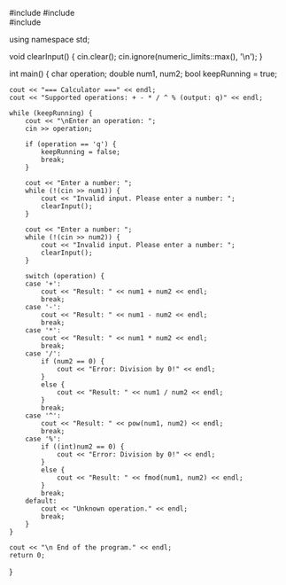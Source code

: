 #include <iostream>
#include <cmath>     
#include <limits>    

using namespace std;

void clearInput() {
    cin.clear(); 
    cin.ignore(numeric_limits<streamsize>::max(), '\n'); 
}

int main() {
    char operation;
    double num1, num2;
    bool keepRunning = true;

    cout << "=== Calculator ===" << endl;
    cout << "Supported operations: + - * / ^ % (output: q)" << endl;

    while (keepRunning) {
        cout << "\nEnter an operation: ";
        cin >> operation;

        if (operation == 'q') {
            keepRunning = false;
            break;
        }

        cout << "Enter a number: ";
        while (!(cin >> num1)) {
            cout << "Invalid input. Please enter a number: ";
            clearInput();
        }

        cout << "Enter a number: ";
        while (!(cin >> num2)) {
            cout << "Invalid input. Please enter a number: ";
            clearInput();
        }

        switch (operation) {
        case '+':
            cout << "Result: " << num1 + num2 << endl;
            break;
        case '-':
            cout << "Result: " << num1 - num2 << endl;
            break;
        case '*':
            cout << "Result: " << num1 * num2 << endl;
            break;
        case '/':
            if (num2 == 0) {
                cout << "Error: Division by 0!" << endl;
            }
            else {
                cout << "Result: " << num1 / num2 << endl;
            }
            break;
        case '^':
            cout << "Result: " << pow(num1, num2) << endl;
            break;
        case '%':
            if ((int)num2 == 0) {
                cout << "Error: Division by 0!" << endl;
            }
            else {
                cout << "Result: " << fmod(num1, num2) << endl;
            }
            break;
        default:
            cout << "Unknown operation." << endl;
            break;
        }
    }

    cout << "\n End of the program." << endl;
    return 0;
}
